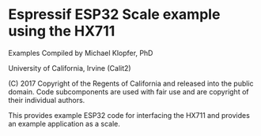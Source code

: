 # Espressif ESP32 Scale example using the HX711

Examples Compiled by Michael Klopfer, PhD

University of California, Irvine (Calit2)


(C) 2017  Copyright of the Regents of California and released into the public domain.  Code subcomponents are used with fair use and are copyright of their individual authors.



This provides example ESP32 code for interfacing the HX711 and provides an example application as a scale. 
